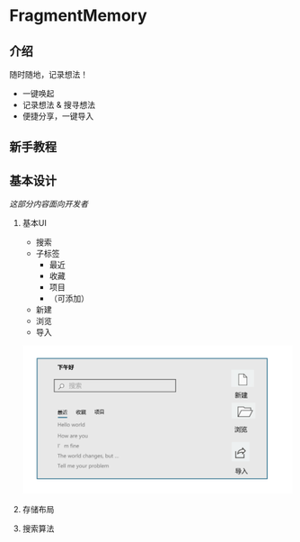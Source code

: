 # FragmentMemory

## 介绍

随时随地，记录想法！

- 一键唤起
- 记录想法 & 搜寻想法
- 便捷分享，一键导入



## 新手教程



## 基本设计

*这部分内容面向开发者*

1. 基本UI
   - 搜索
   - 子标签
     - 最近
     - 收藏
     - 项目
     - （可添加）
   - 新建
   - 浏览
   - 导入
   
   ![image-20241130131123167](README.assets/image-20241130131123167.png)
   
2. 存储布局

3. 搜索算法